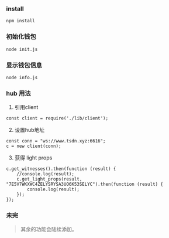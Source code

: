 ### install
```
npm install
```

### 初始化钱包 

```
node init.js
```

### 显示钱包信息

```
node info.js
```

### hub 用法
1. 引用client

```
const client = require('./lib/client');
```

2. 设置hub地址

```
const conn = "ws://www.tsdn.xyz:6616";
c = new client(conn);
```

3. 获得 light props

```
c.get_witnesses().then(function (result) {
    //console.log(result);
    c.get_light_props(result, "7E5V7WKXWC4ZELYSRYSA3UO6K53SELYC").then(function (result) {
        console.log(result);
    });
});
```

### 未完

> 其余的功能会陆续添加。